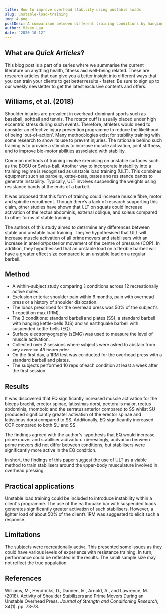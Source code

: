 ```yaml
---
title: How to improve overhead stability using unstable loads
slug: unstable-load-training
img: 4.png
postDesc: A comparison between different training conditions by hanging weights at the ends of a barbell using resistance bands.
author: Mikey Lau
date: "2020-10-12"
---
```


## What are _Quick Articles_?

This blog post is a part of a series where we summarise the current literature on anything health, fitness and well-being related. These are research articles that can give you a better insight into different ways that you can train your clients to get better results - faster. Be sure to sign up to our weekly newsletter to get the latest exclusive contents and offers.

## Williams, et al. (2018)

Shoulder injuries are prevalent in overhead-dominant sports such as baseball, softball and tennis. The rotator cuff is usually placed under high eccentric stress during such events. Therefore, athletes would need to consider an effective injury prevention programme to reduce the likelihood of being 'out-of-action'.
Many methodologies exist for stability training with some research to show its use to prevent injuries. The rationale behind such training is to provide a stimulus to increase muscle activation, joint stiffness, and to improve bio-motor abilities associated with stability.

Common methods of training involve exercising on unstable surfaces such as the BOSU or Swiss-ball. Another way to incorporate instability into a training regime is recognised as unstable load training (ULT). This combines equipment such as barbells, kettle-bells, plates and resistance bands to generate instability. Typically, ULT involves suspending the weights using resistance bands at the ends of a barbell.

It was proposed that this form of training could increase muscle fibre, motor and spindle recruitment. Though there's a lack of research supporting this claim, other studies have shown that ULT on squats could increase activation of the rectus abdominis, external oblique, and soleus compared to other forms of stable training.

The authors of this study aimed to determine any differences between stable and unstable load training. They’ve hypothesised that ULT will increase muscle activation of all prime movers and stabilisers with an increase in anterior/posterior movement of the centre of pressure (COP). In addition, they hypothesised that an unstable load on a flexible barbell will have a greater effect size compared to an unstable load on a regular barbell.

## Method

- A within-subject study comparing 3 conditions across 12 recreationally active males.
- Exclusion criteria: shoulder pain within 6 months, pain with overhead press or a history of shoulder dislocation.
- The loads prescribed for the overhead press was 50% of the subject's 1-repetition max (1RM).
- The 3 conditions: standard barbell and plates (SS), a standard barbell with hanging kettle-bells (US) and an earthquake barbell with suspended kettle-bells (EQ).
- Surface electromyography (sEMG) was used to measure the level of muscle activation.
- Collected over 2 sessions where subjects were asked to abstain from any exercise 48 hours prior.
- On the first day, a 1RM test was conducted for the overhead press with a standard barbell and plates.
- The subjects performed 10 reps of each condition at least a week after the first session.

## Results

It was discovered that EQ significantly increased muscle activation for the biceps brachii, erector spinae, latissimus dorsi, pectoralis major, rectus abdominis, rhomboid and the serratus anterior compared to SS whilst SU produced significantly greater activation of the erector spinae and latissimus dorsi compared to SS. Additionally, EQ significantly increased COP compared to both SU and SS.

The findings agreed with the author's hypothesis that EQ would increase prime mover and stabiliser activation. Interestingly, activation between prime movers did not differ between conditions, but stabilisers were significantly more active in the EQ condition.

In short, the findings of this paper suggest the use of ULT as a viable method to train stabilisers around the upper-body musculature involved in overhead pressing

## Practical applications

Unstable load training could be included to introduce instability within a client's programme. The use of the earthquake bar with suspended loads generates significantly greater activation of such stabilisers. However, a lighter load of about 50% of the client’s 1RM was suggested to elicit such a response.

## Limitations

The subjects were recreationally active. This presented some issues as they could have various levels of experience with resistance training. In turn, performance could be reflected in the results.
The small sample size may not reflect the true population.

## References

Williams, M., Hendricks, D., Dannen, M., Arnold, A., and Lawrence, M. (2018). Activity of Shoulder Stabilizers and Prime Movers During an Unstable Overhead Press. _Journal of Strength and Conditioning Research_, 34(1). pp. 73-78.
